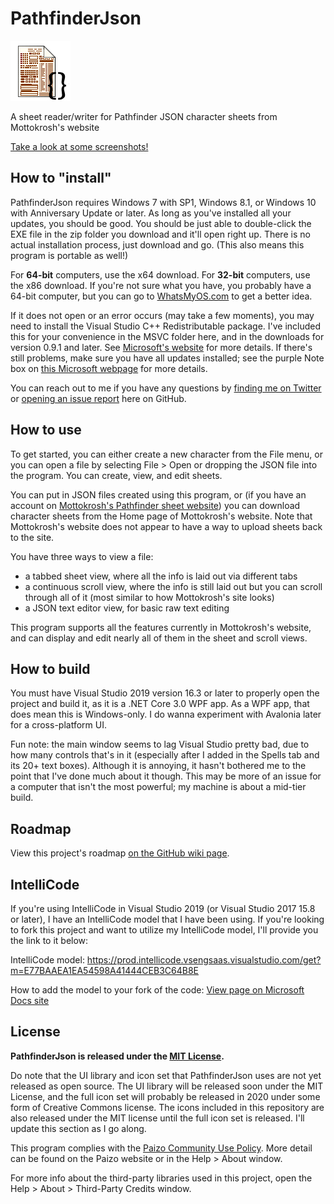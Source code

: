 # PathfinderJson
![Logo](Icon96.png?raw=true "Logo")

A sheet reader/writer for Pathfinder JSON character sheets from Mottokrosh's website

[Take a look at some screenshots!](https://github.com/JaykeBird/PathfinderJson/wiki/Screenshots)

## How to "install"
PathfinderJson requires Windows 7 with SP1, Windows 8.1, or Windows 10 with Anniversary Update or later. As long as you've installed all your updates, you should be good. You should be just able to double-click the EXE file in the zip folder you download and it'll open right up. There is no actual installation process, just download and go. (This also means this program is portable as well!)

For **64-bit** computers, use the x64 download. For **32-bit** computers, use the x86 download. If you're not sure what you have, you probably have a 64-bit computer, but you can go to [WhatsMyOS.com](http://whatsmyos.com/) to get a better idea.

If it does not open or an error occurs (may take a few moments), you may need to install the Visual Studio C++ Redistributable package. I've included this for your convenience in the MSVC folder here, and in the downloads for version 0.9.1 and later. See [Microsoft's website](https://www.microsoft.com/en-us/download/details.aspx?id=52685) for more details. If there's still problems, make sure you have all updates installed; see the purple Note box on [this Microsoft webpage](https://docs.microsoft.com/en-us/dotnet/core/windows-prerequisites?tabs=netcore2x#net-core-dependencies) for more details.

You can reach out to me if you have any questions by [finding me on Twitter](https://twitter.com/JaykeBird) or [opening an issue report](https://github.com/JaykeBird/PathfinderJson/issues/new/choose) here on GitHub.

## How to use
To get started, you can either create a new character from the File menu, or you can open a file by selecting File > Open or dropping the JSON file into the program. You can create, view, and edit sheets.

You can put in JSON files created using this program, or (if you have an account on [Mottokrosh's Pathfinder sheet website](http://charactersheet.co.uk/pathfinder/)) you can download character sheets from the Home page of Mottokrosh's website. Note that Mottokrosh's website does not appear to have a way to upload sheets back to the site.

You have three ways to view a file:
- a tabbed sheet view, where all the info is laid out via different tabs
- a continuous scroll view, where the info is still laid out but you can scroll through all of it (most similar to how Mottokrosh's site looks)
- a JSON text editor view, for basic raw text editing

This program supports all the features currently in Mottokrosh's website, and can display and edit nearly all of them in the sheet and scroll views.

## How to build
You must have Visual Studio 2019 version 16.3 or later to properly open the project and build it, as it is a .NET Core 3.0 WPF app. As a WPF app, that does mean this is Windows-only. I do wanna experiment with Avalonia later for a cross-platform UI.

Fun note: the main window seems to lag Visual Studio pretty bad, due to how many controls that's in it (especially after I added in the Spells tab and its 20+ text boxes). Although it is annoying, it hasn't bothered me to the point that I've done much about it though. This may be more of an issue for a computer that isn't the most powerful; my machine is about a mid-tier build.

## Roadmap
View this project's roadmap [on the GitHub wiki page](https://github.com/JaykeBird/PathfinderJson/wiki/Roadmap).

## IntelliCode
If you're using IntelliCode in Visual Studio 2019 (or Visual Studio 2017 15.8 or later), I have an IntelliCode model that I have been using. If you're looking to fork this project and want to utilize my IntelliCode model, I'll provide you the link to it below:

IntelliCode model: https://prod.intellicode.vsengsaas.visualstudio.com/get?m=E77BAAEA1EA54598A41444CEB3C64B8E

How to add the model to your fork of the code: [View page on Microsoft Docs site](https://docs.microsoft.com/en-us/visualstudio/intellicode/share-models#add-a-custom-model)

## License
**PathfinderJson is released under the [MIT License](License.md).**

Do note that the UI library and icon set that PathfinderJson uses are not yet released as open source. The UI library will be released soon under the MIT License, and the full icon set will probably be released in 2020 under some form of Creative Commons license. The icons included in this repository are also released under the MIT license until the full icon set is released. I'll update this section as I go along.

This program complies with the [Paizo Community Use Policy](https://paizo.com/community/communityuse). More detail can be found on the Paizo website or in the Help > About window.

For more info about the third-party libraries used in this project, open the Help > About > Third-Party Credits window.